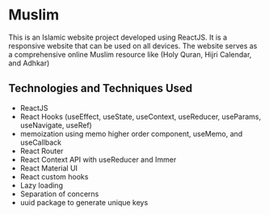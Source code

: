 # Muslim

This is an Islamic website project developed using ReactJS. It is a responsive website that can be used on all devices.
The website serves as a comprehensive online Muslim resource like (Holy Quran, Hijri Calendar, and Adhkar)

## Technologies and Techniques Used

* ReactJS
* React Hooks (useEffect, useState, useContext, useReducer, useParams, useNavigate, useRef)
* memoization using memo higher order component, useMemo, and useCallback
* React Router
* React Context API with useReducer and Immer
* React Material UI
* React custom hooks
* Lazy loading
* Separation of concerns
* uuid package to generate unique keys
